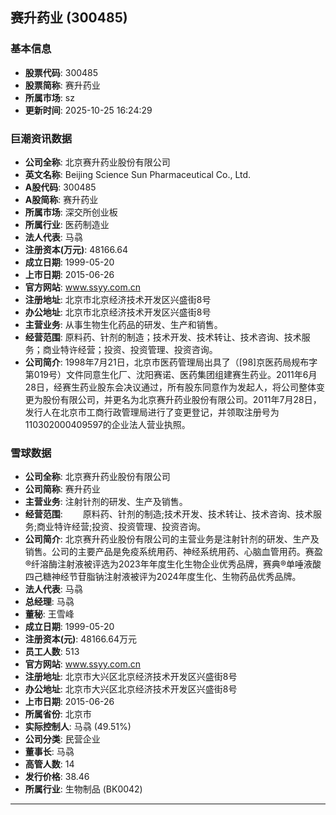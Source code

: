## 赛升药业 (300485)

### 基本信息

- **股票代码**: 300485
- **股票简称**: 赛升药业
- **所属市场**: sz
- **更新时间**: 2025-10-25 16:24:29

### 巨潮资讯数据

- **公司全称**: 北京赛升药业股份有限公司
- **英文名称**: Beijing Science Sun Pharmaceutical Co., Ltd.
- **A股代码**: 300485
- **A股简称**: 赛升药业
- **所属市场**: 深交所创业板
- **所属行业**: 医药制造业
- **法人代表**: 马骉
- **注册资本(万元)**: 48166.64
- **成立日期**: 1999-05-20
- **上市日期**: 2015-06-26
- **官方网站**: www.ssyy.com.cn
- **注册地址**: 北京市北京经济技术开发区兴盛街8号
- **办公地址**: 北京市北京经济技术开发区兴盛街8号
- **主营业务**: 从事生物生化药品的研发、生产和销售。
- **经营范围**: 原料药、针剂的制造；技术开发、技术转让、技术咨询、技术服务；商业特许经营；投资、投资管理、投资咨询。
- **公司简介**: 1998年7月21日，北京市医药管理局出具了（[98]京医药局规布字第019号）文件同意生化厂、沈阳赛诺、医药集团组建赛生药业。2011年6月28日，经赛生药业股东会决议通过，所有股东同意作为发起人，将公司整体变更为股份有限公司，并更名为北京赛升药业股份有限公司。2011年7月28日，发行人在北京市工商行政管理局进行了变更登记，并领取注册号为110302000409597的企业法人营业执照。

### 雪球数据

- **公司全称**: 北京赛升药业股份有限公司
- **公司简称**: 赛升药业
- **主营业务**: 注射针剂的研发、生产及销售。
- **经营范围**: 　　原料药、针剂的制造;技术开发、技术转让、技术咨询、技术服务;商业特许经营;投资、投资管理、投资咨询。
- **公司简介**: 北京赛升药业股份有限公司的主营业务是注射针剂的研发、生产及销售。公司的主要产品是免疫系统用药、神经系统用药、心脑血管用药。赛盈®纤溶酶注射液被评选为2023年年度生化生物企业优秀品牌，赛典®单唾液酸四己糖神经节苷脂钠注射液被评为2024年度生化、生物药品优秀品牌。
- **法人代表**: 马骉
- **总经理**: 马骉
- **董秘**: 王雪峰
- **成立日期**: 1999-05-20
- **注册资本(元)**: 48166.64万元
- **员工人数**: 513
- **官方网站**: www.ssyy.com.cn
- **注册地址**: 北京市大兴区北京经济技术开发区兴盛街8号
- **办公地址**: 北京市大兴区北京经济技术开发区兴盛街8号
- **上市日期**: 2015-06-26
- **所属省份**: 北京市
- **实际控制人**: 马骉 (49.51%)
- **公司分类**: 民营企业
- **董事长**: 马骉
- **高管人数**: 14
- **发行价格**: 38.46
- **所属行业**: 生物制品 (BK0042)

---